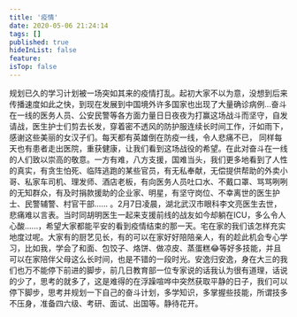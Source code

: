 ```yaml
---
title: '疫情'
date: 2020-05-06 21:24:14
tags: []
published: true
hideInList: false
feature: 
isTop: false
---
```

规划已久的学习计划被一场突如其来的疫情打乱。起初大家不以为意，没想到后来传播速度如此之快，到现在发展到中国境外许多国家也出现了大量确诊病例...
​ 奋斗在一线的医务人员、公安民警等各方面力量日日夜夜为打赢这场战斗而坚守，自发请战，医生护士们剪去长发，穿着密不透风的防护服连续长时间工作，汗如雨下，感谢这些美丽的女汉子们。每天都有英雄倒在防疫一线，令人悲痛不已， 同样每天也有患者走出医院，重获健康，让我们看到这场战役的希望。在此对奋斗在一线的人们致以崇高的敬意。
​ 一方有难，八方支援，国难当头，我们更多地看到了人性的真实，有贪生怕死、临阵逃跑的某些官员，有无私奉献，无偿提供帮助的外卖小哥、私家车司机、理发师、酒店老板，有向医务人员吐口水、不戴口罩、骂骂咧咧的无知群众，有及时捐款援助的企业家、明星，有坚守岗位、不幸离世的医生护士、民警辅警、村官干部...... 。2月7日凌晨，湖北武汉市眼科李文亮医生去世，悲痛难以言表。当时同胡明医生一起来支援前线的战友如今却躺在ICU，多么令人心酸......，希望大家都能平安的看到疫情结束的那一天。
​ 宅在家的我们该怎样充实地度过呢。大家有的厨艺见长，有的可以在家好好陪陪亲人，有的趁此机会专心学习，比如我，学会了和面、包饺子、烙饼、做凉皮、蒸蛋糕😂等好多技能，并且可以在家陪伴父母这么长时间，也是不错的一段时光。安逸归安逸，身在大三的我们也万不能停下前进的脚步，前几日教育部一位专家说的话我认为很有道理，话说的少了，思考的就多了，这是难得的在浮躁喧哗中突然获取平静的日子，我们可以停下脚步，思考并规划一下自己的奋斗计划，多学知识，多掌握些技能，所谓技多不压身，准备四六级、考研、面试、出国等。
​ 静待花开。